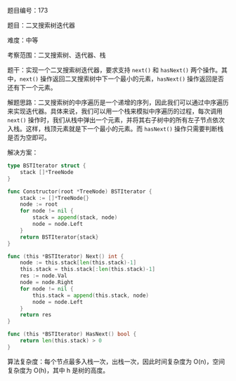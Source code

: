 题目编号：173

题目：二叉搜索树迭代器

难度：中等

考察范围：二叉搜索树、迭代器、栈

题干：实现一个二叉搜索树迭代器，要求支持 `next()` 和 `hasNext()` 两个操作。其中，`next()` 操作返回二叉搜索树中下一个最小的元素，`hasNext()` 操作返回是否还有下一个元素。

解题思路：二叉搜索树的中序遍历是一个递增的序列，因此我们可以通过中序遍历来实现迭代器。具体来说，我们可以用一个栈来模拟中序遍历的过程，每次调用 `next()` 操作时，我们从栈中弹出一个元素，并将其右子树中的所有左子节点依次入栈。这样，栈顶元素就是下一个最小的元素。而 `hasNext()` 操作只需要判断栈是否为空即可。

解决方案：

```go
type BSTIterator struct {
    stack []*TreeNode
}

func Constructor(root *TreeNode) BSTIterator {
    stack := []*TreeNode{}
    node := root
    for node != nil {
        stack = append(stack, node)
        node = node.Left
    }
    return BSTIterator{stack}
}

func (this *BSTIterator) Next() int {
    node := this.stack[len(this.stack)-1]
    this.stack = this.stack[:len(this.stack)-1]
    res := node.Val
    node = node.Right
    for node != nil {
        this.stack = append(this.stack, node)
        node = node.Left
    }
    return res
}

func (this *BSTIterator) HasNext() bool {
    return len(this.stack) > 0
}
```

算法复杂度：每个节点最多入栈一次，出栈一次，因此时间复杂度为 O(n)，空间复杂度为 O(h)，其中 h 是树的高度。